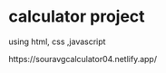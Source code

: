 <h1> calculator project</h1>
<p> using html, css ,javascript</p>
https://souravgcalculator04.netlify.app/
